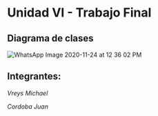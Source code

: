 ﻿# Unidad VI - Trabajo Final

## Diagrama de clases

![WhatsApp Image 2020-11-24 at 12 36 02 PM](https://user-images.githubusercontent.com/65632952/100150503-79d9b580-2e7e-11eb-9f60-f50a30ec4da1.jpeg)


## Integrantes:️
_Vreys Michael_ 

_Cordoba Juan_ 

